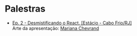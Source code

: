 # Palestras

* <a href="https://github.com/gabrielleite/palestras/blob/master/cabo-frio/estacio/Ep.%202%20-%20Desmistificando%20o%20React.pdf" target="_blank">Ep. 2 - Desmistificando o React. [Estácio - Cabo Frio/RJ]</a>   
Arte da apresentação: <a href="https://www.linkedin.com/in/mariana-chevrand-480953151/" target="_blank">Mariana Chevrand</a>